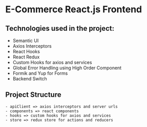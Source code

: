 # E-Commerce React.js Frontend

## Technologies used in the project:
- Semantic UI
- Axios Interceptors
- React Hooks
- React Redux
- Custom Hooks for axios and services
- Global Error Handling using High Order Component
- Formik and Yup for Forms
- Backend Switch

## Project Structure
```
- apiClient => axios interceptors and server urls
- components => react components
- hooks => custom hooks for axios and services
- store => redux store for actions and reducers
```